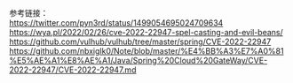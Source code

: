 参考链接：  
https://twitter.com/pyn3rd/status/1499054695024709634  
https://wya.pl/2022/02/26/cve-2022-22947-spel-casting-and-evil-beans/  
https://github.com/vulhub/vulhub/tree/master/spring/CVE-2022-22947  
https://github.com/nbxiglk0/Note/blob/master/%E4%BB%A3%E7%A0%81%E5%AE%A1%E8%AE%A1/Java/Spring%20Cloud%20GateWay/CVE-2022-22947/CVE-2022-22947.md  